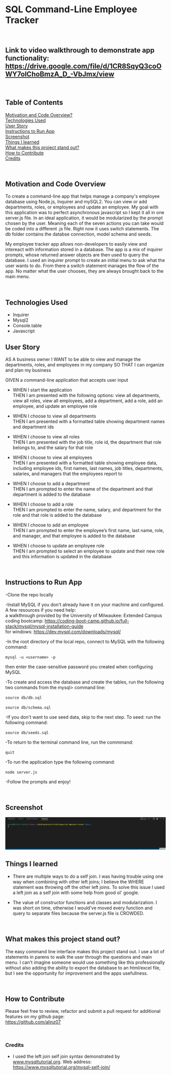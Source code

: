 # SQL Command-Line Employee Tracker

<br/>

## **Link** to video walkthrough to demonstrate app functionality: https://drive.google.com/file/d/1CR8SqyQ3coOWY7olChoBmzA_D_-VbJmx/view

<br/>

## **Table of Contents**

[Motivation and Code Overview?](#motivation-and-code-overview) <br/>
[Technologies Used](#technologies-used) <br/>
[User Story](#user-story)<br/>
[Instructions to Run App](#instructions-to-run-app)<br/>
[Screenshot](#screenshot)<br/>
[Things I learned](#things-i-learned) <br/>
[What makes this project stand out?](#what-makes-this-project-stand-out) <br/>
[How to Contribute](#how-to-contribute)<br/>
[Credits](#credits)<br/>

<br/>

## **Motivation and Code Overview**

To create a command-line app that helps manage a company's employee database using Node.js, Inquirer and mySQL2. You can view or add departments, roles, or employees and update an employee. My goal with this application was to perfect asynchronous javascript so I kept it all in one server.js file. In an ideal application, it would be modularized by the prompt chosen by the user. Meaning each of the seven actions you can take would be coded into a different .js file. Right now it uses switch statements. The db folder contains the databse connection, model schema and seeds.

My employee tracker app allows non-developers to easily view and intereact with information stored in a database. The app is a mix of inquirer prompts, whose returned answer objects are then used to query the database. I used an inquirer prompt to create an initial menu to ask what the user wants to do. From there a switch statement manages the flow of the app. No matter what the user chooses, they are always brought back to the main menu.

<br/>

## **Technologies Used**

-   Inquirer
-   Mysql2
-   Console.table
-   Javascript

## **User Story**

AS A business owner
I WANT to be able to view and manage the departments, roles, and employees in my company
SO THAT I can organize and plan my business

GIVEN a command-line application that accepts user input<br/>

-   WHEN I start the application<br/>
    THEN I am presented with the following options: view all departments, view all roles, view all employees, add a department, add a role, add an employee, and update an employee role

-   WHEN I choose to view all departments<br/>
    THEN I am presented with a formatted table showing department names and department ids

-   WHEN I choose to view all roles<br/>
    THEN I am presented with the job title, role id, the department that role belongs to, and the salary for that role

-   WHEN I choose to view all employees<br/>
    THEN I am presented with a formatted table showing employee data, including employee ids, first names, last names, job titles, departments, salaries, and managers that the employees report to

-   WHEN I choose to add a department<br/>
    THEN I am prompted to enter the name of the department and that department is added to the database

-   WHEN I choose to add a role<br/>
    THEN I am prompted to enter the name, salary, and department for the role and that role is added to the database

-   WHEN I choose to add an employee<br/>
    THEN I am prompted to enter the employee’s first name, last name, role, and manager, and that employee is added to the database

-   WHEN I choose to update an employee role<br/>
    THEN I am prompted to select an employee to update and their new role and this information is updated in the database

<br/>

## **Instructions to Run App**

-Clone the repo locally<br/>

-Install MySQL if you don't already have it on your machine and configured. A few resources if you need help:<br/>
a walkthrough provided by the University of Milwaukee: Extended Campus coding bootcamp: https://coding-boot-camp.github.io/full-stack/mysql/mysql-installation-guide <br/>
for windows: https://dev.mysql.com/downloads/mysql/ <br/>

-In the root directory of the local repo, connect to MySQL with the following command:<br/>

`mysql -u <username> -p`<br/>

then enter the case-sensitive password you created when configuring MySQL<br/>

-To create and access the database and create the tables, run the following two commands from the mysql> command line:<br/>

`source db/db.sql`<br/>

`source db/schema.sql`<br/>

-If you don't want to use seed data, skip to the next step. To seed: run the following command:<br/>

`source db/seeds.sql`<br/>

-To return to the terminal command line, run the commmand:<br/>

`quit`<br/>

-To run the application type the following command:<br/>

`node server.js`<br/>

-Follow the prompts and enjoy!

<br/>

## **Screenshot**

![Screenshot](./sql-tracker.gif) <br/>

## **Things I learned**

-   There are multiple ways to do a self join. I was having trouble using one way when combining with other left joins; I believe the WHERE statement was throwing off the other left joins. To solve this issue I used a left join as a self join with some help from good ol' google.
-   The value of constructor functions and classes and modularization. I was short on time, otherwise I would've moved every function and query to separate files because the server.js file is CROWDED.

    <br/>

## **What makes this project stand out?**

The easy command line interface makes this project stand out. I use a lot of statements in parens to walk the user through the questions and main menu. I can't imagine someone would use something like this professionally without also adding the ability to export the database to an html/excel file, but I see the opportunity for improvement and the apps usefullness.

<br/>

## **How to Contribute**

Please feel free to review, refactor and submit a pull request for additional features on my github page: <br/>
https://github.com/alinz07

<br/>

### **Credits**

-   I used the left join self join syntax demonstrated by www.mysqltutorial.org. Web address: https://www.mysqltutorial.org/mysql-self-join/
